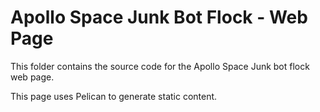 # Apollo Space Junk Bot Flock - Web Page

This folder contains the source code 
for the Apollo Space Junk bot flock web page.

This page uses Pelican to generate static content.

